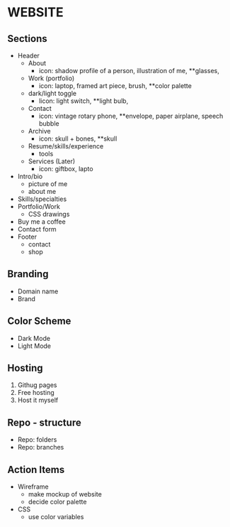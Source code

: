 # WEBSITE

## Sections
- Header
    - About
        - icon: shadow profile of a person, illustration of me, **glasses, 
    - Work (portfolio)
        - icon: laptop, framed art piece, brush, **color palette
    - dark/light toggle
        - licon: light switch, **light bulb, 
    - Contact
        - icon: vintage rotary phone, **envelope, paper airplane, speech bubble
    - Archive
        - icon: skull + bones, **skull 
    - Resume/skills/experience
        - tools
    - Services (Later)
        - icon: giftbox, lapto
- Intro/bio
    - picture of me
    - about me
- Skills/specialties
- Portfolio/Work
    - CSS drawings
- Buy me a coffee
- Contact form
- Footer
    - contact
    - shop

## Branding

- Domain name
- Brand

## Color Scheme
- Dark Mode
- Light Mode

## Hosting
1. Githug pages
2. Free hosting
3. Host it myself

## Repo - structure
- Repo: folders
- Repo: branches

## Action Items 
- Wireframe
    - make mockup of website
    - decide color palette
- CSS
    - use color variables